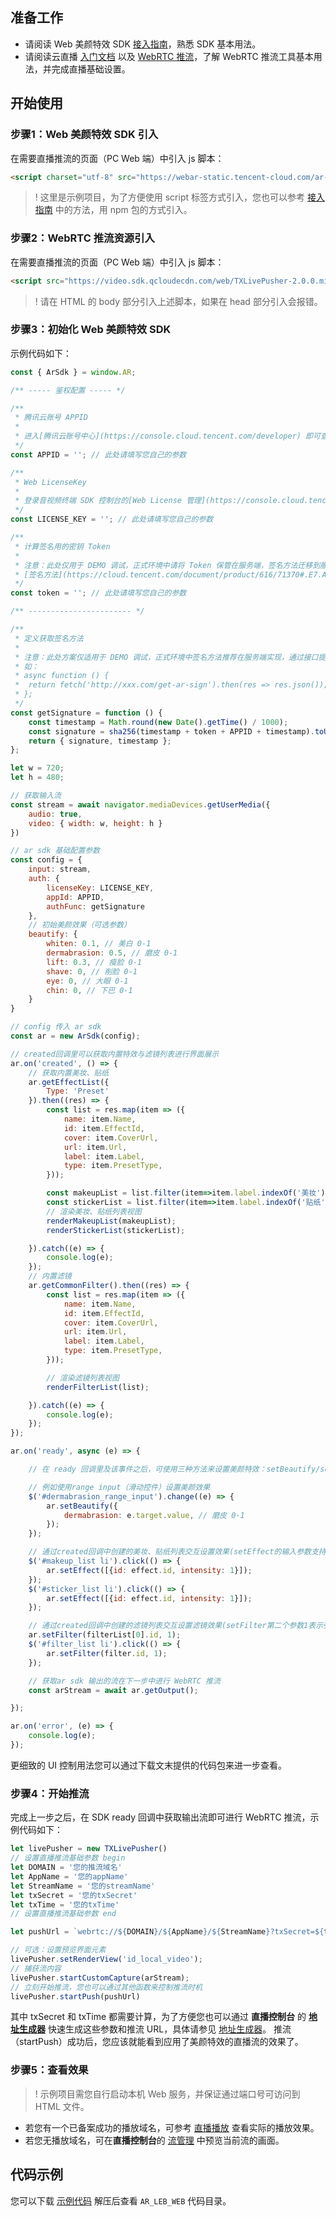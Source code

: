 ## 准备工作
- 请阅读 Web 美颜特效 SDK [接入指南](https://cloud.tencent.com/document/product/616/71364)，熟悉 SDK 基本用法。
- 请阅读云直播 [入门文档](https://cloud.tencent.com/document/product/267/41870) 以及 [WebRTC 推流](https://cloud.tencent.com/document/product/267/56505)，了解 WebRTC 推流工具基本用法，并完成直播基础设置。

## 开始使用
### 步骤1：Web 美颜特效 SDK 引入[](id:step1)
在需要直播推流的页面（PC Web 端）中引入 js 脚本：
```html
<script charset="utf-8" src="https://webar-static.tencent-cloud.com/ar-sdk/resources/latest/webar-sdk.umd.js"></script>
```
>! 这里是示例项目，为了方便使用 script 标签方式引入，您也可以参考 [接入指南](https://cloud.tencent.com/document/product/616/71364) 中的方法，用 npm 包的方式引入。

### 步骤2：WebRTC 推流资源引入[](id:step2)
在需要直播推流的页面（PC Web 端）中引入 js 脚本：
```html
<script src="https://video.sdk.qcloudecdn.com/web/TXLivePusher-2.0.0.min.js" charset="utf-8"></script>
```
>! 请在 HTML 的 body 部分引入上述脚本，如果在 head 部分引入会报错。

### 步骤3：初始化 Web 美颜特效 SDK[](id:step3)
示例代码如下：
```js
const { ArSdk } = window.AR;

/** ----- 鉴权配置 ----- */

/**
 * 腾讯云账号 APPID
 * 
 * 进入[腾讯云账号中心](https://console.cloud.tencent.com/developer) 即可查看 APPID
 */
const APPID = ''; // 此处请填写您自己的参数

/**
 * Web LicenseKey
 * 
 * 登录音视频终端 SDK 控制台的[Web License 管理](https://console.cloud.tencent.com/vcube/web)，创建项目即可获得 LicenseKey
 */
const LICENSE_KEY = ''; // 此处请填写您自己的参数

/**
 * 计算签名用的密钥 Token
 * 
 * 注意：此处仅用于 DEMO 调试，正式环境中请将 Token 保管在服务端，签名方法迁移到服务端实现，通过接口提供，前端调用拉取签名，参考
 * [签名方法](https://cloud.tencent.com/document/product/616/71370#.E7.AD.BE.E5.90.8D.E6.96.B9.E6.B3.95)
 */
const token = ''; // 此处请填写您自己的参数

/** ----------------------- */

/**
 * 定义获取签名方法
 *
 * 注意：此处方案仅适用于 DEMO 调试，正式环境中签名方法推荐在服务端实现，通过接口提供，前端调用拉取签名
 * 如：
 * async function () {
 *  return fetch('http://xxx.com/get-ar-sign').then(res => res.json());
 * };
 */
const getSignature = function () {
	const timestamp = Math.round(new Date().getTime() / 1000);
	const signature = sha256(timestamp + token + APPID + timestamp).toUpperCase();
	return { signature, timestamp };
};

let w = 720;
let h = 480;

// 获取输入流
const stream = await navigator.mediaDevices.getUserMedia({
	audio: true,
	video: { width: w, height: h }
})

// ar sdk 基础配置参数
const config = {
	input: stream,
	auth: {
		licenseKey: LICENSE_KEY,
		appId: APPID,
		authFunc: getSignature
	},
	// 初始美颜效果（可选参数）
	beautify: {
		whiten: 0.1, // 美白 0-1
		dermabrasion: 0.5, // 磨皮 0-1
		lift: 0.3, // 瘦脸 0-1
		shave: 0, // 削脸 0-1
		eye: 0, // 大眼 0-1
		chin: 0, // 下巴 0-1
	}
}

// config 传入 ar sdk
const ar = new ArSdk(config);

// created回调里可以获取内置特效与滤镜列表进行界面展示
ar.on('created', () => {
	// 获取内置美妆、贴纸
	ar.getEffectList({
		Type: 'Preset'
	}).then((res) => {
		const list = res.map(item => ({
			name: item.Name,
			id: item.EffectId,
			cover: item.CoverUrl,
			url: item.Url,
			label: item.Label,
			type: item.PresetType,
		}));

		const makeupList = list.filter(item=>item.label.indexOf('美妆')>=0)
        const stickerList = list.filter(item=>item.label.indexOf('贴纸')>=0)
		// 渲染美妆、贴纸列表视图
		renderMakeupList(makeupList);
		renderStickerList(stickerList);

	}).catch((e) => {
		console.log(e);
	});
	// 内置滤镜
	ar.getCommonFilter().then((res) => {
		const list = res.map(item => ({
			name: item.Name,
			id: item.EffectId,
			cover: item.CoverUrl,
			url: item.Url,
			label: item.Label,
			type: item.PresetType,
		}));

		// 渲染滤镜列表视图
		renderFilterList(list);

	}).catch((e) => {
		console.log(e);
	});
});

ar.on('ready', async (e) => {

	// 在 ready 回调里及该事件之后，可使用三种方法来设置美颜特效：setBeautify/setEffect/setFilter

	// 例如使用range input（滑动控件）设置美颜效果
	$('#dermabrasion_range_input').change((e) => {
		ar.setBeautify({
			dermabrasion: e.target.value, // 磨皮 0-1
		});
	});

	// 通过created回调中创建的美妆、贴纸列表交互设置效果(setEffect的输入参数支持三种格式，详见SDK接入指南)
	$('#makeup_list li').click(() => {
		ar.setEffect([{id: effect.id, intensity: 1}]);
	});
	$('#sticker_list li').click(() => {
		ar.setEffect([{id: effect.id, intensity: 1}]);
	});

	// 通过created回调中创建的滤镜列表交互设置滤镜效果(setFilter第二个参数1表示强度，详见SDK接入指南）
	ar.setFilter(filterList[0].id, 1);
	$('#filter_list li').click(() => {
		ar.setFilter(filter.id, 1);
	});

	// 获取ar sdk 输出的流在下一步中进行 WebRTC 推流
	const arStream = await ar.getOutput();

});

ar.on('error', (e) => {
	console.log(e);
});

```
更细致的 UI 控制用法您可以通过下载文末提供的代码包来进一步查看。

### 步骤4：开始推流[](id:step4)
完成上一步之后，在 SDK ready 回调中获取输出流即可进行 WebRTC 推流，示例代码如下：
```javascript
let livePusher = new TXLivePusher()
// 设置直播推流基础参数 begin
let DOMAIN = '您的推流域名'
let AppName = '您的appName' 
let StreamName = '您的streamName'
let txSecret = '您的txSecret'
let txTime = '您的txTime'
// 设置直播推流基础参数 end

let pushUrl = `webrtc://${DOMAIN}/${AppName}/${StreamName}?txSecret=${txSecret}&txTime=${txTime}`

// 可选：设置预览界面元素
livePusher.setRenderView('id_local_video');
// 捕获流内容
livePusher.startCustomCapture(arStream);
// 立刻开始推流，您也可以通过其他函数来控制推流时机
livePusher.startPush(pushUrl)

```
其中 txSecret 和 txTime 都需要计算，为了方便您也可以通过 **直播控制台** 的 [**地址生成器**](https://console.cloud.tencent.com/live/addrgenerator/addrgenerator) 快速生成这些参数和推流  URL，具体请参见 [地址生成器](https://cloud.tencent.com/document/product/267/35257)。
推流（startPush）成功后，您应该就能看到应用了美颜特效的直播流的效果了。

### 步骤5：查看效果[](id:step5)
>! 示例项目需您自行启动本机 Web 服务，并保证通过端口号可访问到 HTML 文件。

- 若您有一个已备案成功的播放域名，可参考 [直播播放](https://cloud.tencent.com/document/product/267/32733#.E7.9B.B4.E6.92.AD.E6.92.AD.E6.94.BE) 查看实际的播放效果。
- 若您无播放域名，可在**直播控制台**的 [流管理](https://console.cloud.tencent.com/live/streammanage) 中预览当前流的画面。

## 代码示例 [](id:demo)
您可以下载 [示例代码](https://webar-static.tencent-cloud.com/docs/quick-demo/best_practice.zip) 解压后查看 `AR_LEB_WEB` 代码目录。
